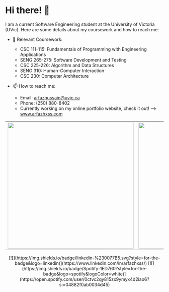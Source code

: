 # Hi there! 👋

I am a current Software Engineering student at the University of Victoria (UVic). Here are some details about my coursework and how to reach me:

- 🌱 Relevant Coursework:

  - CSC 111-115: Fundamentals of Programming with Engineering Applications
  - SENG 265-275: Software Development and Testing
  - CSC 225-226: Algorithm and Data Structures
  - SENG 310: Human-Computer Interaction
  - CSC 230: Computer Architecture
- 📫 How to reach me:

  - Email: arfazhussain@uvic.ca
  - Phone: (250) 880-8402
  - Currently working on my online portfolio website, check it out! --> www.arfazhxss.com

<div align="center">
  <table >
    <tr>
       <td><a href="https://www.arfazhxss.com"><img src="https://github-readme-stats.vercel.app/api/top-langs?username=arfazhxss&layout=compact&theme=algolia&show_icons=true" width="400"/> </img></a></td>
       <td> <a href="https://www.linkedin.com/in/arfazhxss"><img src="https://github-readme-stats.vercel.app/api?username=arfazhxss&theme=algolia&show_icons=true" width="400"/></a></td>
    </tr>
  </table>
</div>

<div align="center">
  [![](https://img.shields.io/badge/linkedin-%230077B5.svg?style=for-the-badge&logo=linkedin)](https://www.linkedin.com/in/arfazhxss/)
  [![](https://img.shields.io/badge/Spotify-1ED760?style=for-the-badge&logo=spotify&logoColor=white)](https://open.spotify.com/user/0ctvc2qy815zx9ymyx4d2iao6?si=04882f0ab0034d45)
</div>

<!---
arfazhuss/arfazhuss is a ✨ special ✨ repository because its `README.md` (this file) appears on your GitHub profile.
You can click the Preview link to take a look at your changes.
--->

